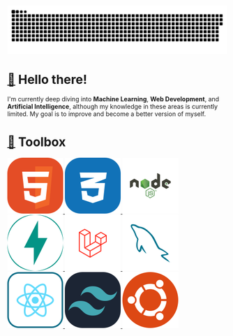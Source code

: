 <picture>
  <source media="(prefers-color-scheme: dark)" srcset="https://raw.githubusercontent.com/moodpanda/moodpanda/output/github-contribution-grid-snake-dark.svg">
  <source media="(prefers-color-scheme: light)" srcset="https://raw.githubusercontent.com/moodpanda/moodpanda/output/github-contribution-grid-snake.svg">
  <img alt="github contribution grid snake animation" src="https://raw.githubusercontent.com/moodpanda/moodpanda/output/github-contribution-grid-snake.svg">
</picture>

# [👋](https://emojipedia.org/waving-hand) Hello there!

I'm currently deep diving into **Machine Learning**, **Web Development**, and **Artificial Intelligence**, although my knowledge in these areas is currently limited. My goal is to improve and become a better version of myself.

# [🧰](https://emojipedia.org/toolbox) Toolbox
<a href="https://developer.mozilla.org/en-US/docs/Glossary/HTML5" target="_blank"><img src="icons/html.svg" title="Html5"/></a><a href="">
<a href="https://developer.mozilla.org/en-US/docs/Glossary/HTML5" target="_blank"><img src="icons/css.svg" title="CSS"/></a><a href="">
<a href="https://developer.mozilla.org/en-US/docs/Glossary/HTML5" target="_blank"><img src="icons/node-js.svg" title="NodeJS"/></a><a href="">
<a href="https://developer.mozilla.org/en-US/docs/Glossary/HTML5" target="_blank"><img src="icons/fastapi.svg" title="FastAPI"/></a><a href="">
<a href="https://developer.mozilla.org/en-US/docs/Glossary/HTML5" target="_blank"><img src="icons/laravel.svg" title="Laravel"/></a><a href="">
<a href="https://developer.mozilla.org/en-US/docs/Glossary/HTML5" target="_blank"><img src="icons/mysql.svg" title="MySQL"/></a><a href="">
<a href="https://developer.mozilla.org/en-US/docs/Glossary/HTML5" target="_blank"><img src="icons/react.svg" title="ReactJS"/></a><a href="">
<a href="https://developer.mozilla.org/en-US/docs/Glossary/HTML5" target="_blank"><img src="icons/tailwind.svg" title="TailwindCSS"/></a><a href="">
<a href="https://developer.mozilla.org/en-US/docs/Glossary/HTML5" target="_blank"><img src="icons/ubuntu.svg" title="Ubuntu"/></a><a href="">